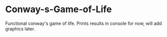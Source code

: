 # Conway-s-Game-of-Life

Functional conway's game of life. Prints results in console for now, will add graphics later.